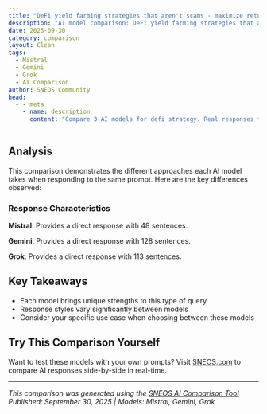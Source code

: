 ```yaml
---
title: "DeFi yield farming strategies that aren't scams - maximize returns safely"
description: "AI model comparison: DeFi yield farming strategies that aren't scams - maximize returns safely..."
date: 2025-09-30
category: comparison
layout: Clean
tags:
  - Mistral
  - Gemini
  - Grok
  - AI Comparison
author: SNEOS Community
head:
  - - meta
    - name: description
      content: "Compare 3 AI models for defi strategy. Real responses from Mistral, Gemini, Grok with detailed analysis."
---
```


<ChatComparison
  title="DeFi yield farming strategies that aren't scams - maximize returns safely"
  prompt="DeFi yield farming strategies that aren't scams - maximize returns safely"
  :responses='{"Mistral": "DeFi (Decentralized Finance) yield farming can be a lucrative way to maximize returns, but it\u0027s crucial to approach it with caution to avoid scams. Here are some strategies and platforms that are generally considered safer, along with tips to help you maximize returns:\n\n### 1. **Established Platforms**\n- **Uniswap**: One of the most trusted and widely used decentralized exchanges. You can provide liquidity and earn fees.\n- **Aave**: A leading lending and borrowing protocol where you can earn interest by lending assets.\n- **Compound**: Another major lending protocol that allows you to earn interest on your deposits.\n- **Curve**: A stablecoin exchange that offers high yields for providing liquidity.\n- **Yearn.finance**: Aggregates various yield farming opportunities to optimize returns.\n\n### 2. **Diversification**\n- **Spread Your Risk**: Don\u0027t put all your assets into one protocol. Diversify across multiple platforms to mitigate risk.\n- **Stablecoins**: Consider farming with stablecoins to reduce the risk of price volatility.\n\n### 3. **Liquidity Pools**\n- **Stablecoin Pools**: These pools often offer lower risk and more stable returns. Examples include USDC/USDT pools on Curve.\n- **High-Yield Pools**: Be cautious with high-yield pools, as they often come with higher risk. Ensure the pool is well-audited and has a strong community backing.\n\n### 4. **Lending and Borrowing**\n- **Overcollateralized Loans**: Use platforms like Aave or Compound to lend assets and earn interest. Ensure you understand the risks associated with borrowing.\n- **Flash Loans**: Advanced users can utilize flash loans for arbitrage opportunities, but this requires a deep understanding of the market.\n\n### 5. **Yield Aggregators**\n- **Yearn.finance**: Automatically moves your assets to the highest-yielding pools.\n- **Harvest.finance**: Another yield aggregator that optimizes returns across multiple platforms.\n\n### 6. **Staking**\n- **Proof-of-Stake (PoS) Networks**: Stake assets on networks like Ethereum 2.0, Cardano, or Polkadot to earn rewards.\n- **Liquid Staking**: Platforms like Lido allow you to stake assets and still have liquidity.\n\n### 7. **Insurance and Security**\n- **Insurance Protocols**: Consider using insurance protocols like Nexus Mutual or Armor to protect your assets.\n- **Audits**: Ensure the protocols you use have been audited by reputable firms.\n- **Community and Reputation**: Look for platforms with a strong community and good reputation.\n\n### 8. **Monitoring and Adjustments**\n- **Regular Monitoring**: Keep an eye on your investments and be ready to adjust your strategy based on market conditions.\n- **Gas Fees**: Be mindful of gas fees, especially on Ethereum. Consider using Layer 2 solutions or other blockchains with lower fees.\n\n### 9. **Education and Research**\n- **Stay Informed**: Keep up with the latest developments in DeFi. Follow reputable sources and participate in community discussions.\n- **Due Diligence**: Always conduct thorough research before investing in any new protocol or strategy.\n\n### 10. **Risk Management**\n- **Set Stop-Loss Orders**: Use tools that allow you to set stop-loss orders to minimize potential losses.\n- **Emergency Fund**: Keep a portion of your assets in a stable, low-risk investment to cover unexpected expenses.\n\n### Conclusion\nMaximizing returns in DeFi yield farming requires a balanced approach that combines risk management, diversification, and continuous education. Stick to well-established platforms, use insurance protocols, and stay informed to navigate the complexities of DeFi safely.", "Gemini": "Okay, let\u0027s delve into DeFi yield farming strategies that aim to maximize returns while minimizing the risk of scams and exploits. This is a constantly evolving landscape, so remember to do your own thorough research before participating in any strategy. There\u0027s *always* inherent risk.\n\n**Key Principles for Safer Yield Farming:**\n\n* **DYOR (Do Your Own Research):** This is paramount. Don\u0027t blindly follow advice. Understand the underlying protocols, tokens, and smart contracts. Read the whitepapers, audit reports, and community discussions.\n* **Start Small:** Never put in more capital than you can afford to lose. Test the waters with a small amount before committing larger sums.\n* **Audit Reports:** Check for independent security audits by reputable firms (e.g., CertiK, Trail of Bits, Quantstamp, PeckShield). While audits don\u0027t guarantee safety, they significantly reduce the risk of vulnerabilities.\n* **Team and Community:** Research the team behind the project. Are they transparent? Do they have a history of delivering on their promises? Is there an active and engaged community? A strong community can help identify and address issues quickly.\n* **Impermanent Loss (IL):** Understand Impermanent Loss if you\u0027re providing liquidity to AMMs (Automated Market Makers). IL happens when the price ratio of the tokens you\u0027ve provided changes, resulting in a lower USD value than if you\u0027d simply held the tokens.\n* **Rug Pulls:** Be wary of new, unaudited projects promising extremely high APYs. These are often designed to lure investors and then disappear with the funds.\n* **Smart Contract Risk:** Smart contracts can have bugs or vulnerabilities that can be exploited. Even audited contracts are not 100% immune.\n* **Platform Risk:** The platform itself could be vulnerable to hacks or exploits.\n* **Regulatory Risk:** DeFi regulations are still evolving. Changes in regulations could impact the legality or viability of certain projects.\n* **Diversification:** Don\u0027t put all your eggs in one basket. Spread your capital across multiple reputable projects.\n* **Security Best Practices:** Use a hardware wallet (e.g., Ledger, Trezor) to store your private keys. Enable 2FA (Two-Factor Authentication) on all your accounts. Be cautious of phishing scams.\n* **Gas Fees:** Ethereum gas fees can be significant, especially during periods of high network congestion. Consider using Layer-2 solutions (e.g., Arbitrum, Optimism, Polygon) to reduce gas costs.\n\n**Yield Farming Strategies (With Safety Considerations):**\n\n1. **Stablecoin Farming on Established Platforms:**\n\n * **Description:** Providing liquidity to stablecoin pools (e.g., USDC/USDT, DAI/USDC) on reputable AMMs like Curve Finance, Balancer, or Beefy Finance. Stablecoins are designed to maintain a stable value (usually pegged to the US dollar), reducing the risk of impermanent loss.\n * **Platforms:** Curve Finance, Balancer, Beefy Finance, Convex Finance\n * **Risks:**\n * **Smart Contract Risk:** Still present, but lower with well-established, audited protocols.\n * **De-pegging:** Stablecoins can lose their peg to the dollar, leading to losses. (e.g., look at what happened to UST)\n * **Platform Risk:** Potential exploits or hacks of the platform itself.\n * **Regulatory Risk:** Regulation targeting stablecoins.\n * **Safety Considerations:**\n * Stick to stablecoins with a proven track record and strong backing.\n * Choose platforms with a long history, large TVL (Total Value Locked), and frequent security audits.\n * Monitor the stability of the stablecoins in the pool.\n * Understand the platform\u0027s governance and tokenomics.\n\n2. **Farming on Layer-2 Solutions:**\n\n * **Description:** Utilizing Layer-2 scaling solutions (e.g., Arbitrum, Optimism, Polygon) to reduce transaction costs and increase efficiency. Many DeFi protocols are now available on Layer-2.\n * **Platforms:** Aave (Polygon), Curve (Polygon), QuickSwap (Polygon), SushiSwap (Arbitrum, Polygon), Beefy Finance(Polygon)\n * **Risks:**\n * **Bridging Risk:** Moving assets between Layer-1 (Ethereum mainnet) and Layer-2 involves bridging, which can have its own security risks (e.g., bridge hacks).\n * **Layer-2 Maturity:** Layer-2 solutions are still relatively new and evolving, so they may be more prone to bugs or vulnerabilities than established Layer-1 protocols.\n * **Liquidity Fragmentation:** Liquidity is spread across multiple Layer-2s, which can reduce the efficiency of trading and yield farming.\n * **Safety Considerations:**\n * Use reputable bridges with a strong security track record.\n * Choose Layer-2 solutions that have been thoroughly tested and audited.\n * Be aware of the liquidity depth on the Layer-2 platform.\n\n3. **Blue-Chip Lending and Borrowing:**\n\n * **Description:** Lending your crypto assets (e.g., ETH, BTC, stablecoins) on established lending platforms like Aave or Compound. You earn interest on your deposits, and borrowers can use your assets as collateral.\n * **Platforms:** Aave, Compound\n * **Risks:**\n * **Smart Contract Risk:** Vulnerabilities in the lending protocol\u0027s smart contracts.\n * **Liquidation Risk:** If you borrow assets and your collateral value drops below a certain threshold, your collateral can be liquidated.\n * **Utilization Rate Risk:** The interest rates you earn can fluctuate based on the utilization rate of the lending pool.\n * **Safety Considerations:**\n * Choose lending platforms with a long history, strong security audits, and a robust risk management system.\n * Understand the liquidation thresholds and collateral requirements.\n * Don\u0027t borrow more than you can afford to repay.\n * Monitor the utilization rate of the lending pool.\n\n4. **Vaults and Aggregators:**\n\n * **Description:** Using yield aggregators like Beefy Finance or Yearn Finance. These platforms automatically optimize your yield farming strategies by moving your assets between different pools to maximize returns. They also often compound your rewards automatically.\n * **Platforms:** Beefy Finance, Yearn Finance\n * **Risks:**\n * **Smart Contract Risk:** The aggregator\u0027s smart contracts could have vulnerabilities.\n * **Strategy Risk:** The aggregator\u0027s strategies might not always be optimal or could be exposed to unforeseen risks.\n * **Complexity:** It can be difficult to understand the underlying strategies that the aggregator is using.\n * **Safety Considerations:**\n * Choose aggregators with a strong track record, frequent security audits, and a transparent governance process.\n * Understand the types of strategies that the aggregator uses.\n * Monitor the performance of the aggregator.\n\n5. **Staking Native Tokens of Established Protocols:**\n\n * **Description:** Staking the native token of a well-established DeFi protocol (e.g., staking CRV on Curve, BAL on Balancer). Staking can provide you with voting rights in the protocol\u0027s governance and a share of the protocol\u0027s revenue.\n * **Platforms:** Curve Finance, Balancer, Lido, Rocketpool.\n * **Risks:**\n * **Smart Contract Risk:** The staking contract could have vulnerabilities.\n * **Token Price Risk:** The value of the native token can fluctuate, which can impact your overall returns.\n * **Lock-up Periods:** Staking often requires you to lock up your tokens for a certain period of time, which can limit your flexibility.\n * **Safety Considerations:**\n * Choose protocols with a strong track record, frequent security audits, and a transparent governance process.\n * Understand the staking terms and conditions.\n * Be aware of the potential price volatility of the native token.\n\n**Strategies to AVOID (High Risk of Scams):**\n\n* **Projects with Extremely High APYs (Too Good to Be True):** Be extremely cautious of projects offering unsustainable APYs. These are often Ponzi schemes or rug pulls.\n* **Unaudited Smart Contracts:** Avoid projects with unaudited smart contracts, especially if they are new or complex.\n* **Anonymous Teams:** Be wary of projects with anonymous or pseudonymous teams. Transparency is essential for trust.\n* **Lack of Community:** A project with little to no community engagement is a red flag.\n* **Projects Pushing Heavy Marketing:** Avoid projects that seem to focus more on marketing than on building a solid product.\n* **\u0022Forked\u0022 Projects with Minimal Changes:** Be careful of projects that are simply forks of existing protocols with minimal or no improvements.\n* **Projects Promising Guaranteed Returns:** No DeFi project can guarantee returns. All investments involve risk.\n\n**Tools for Research and Due Diligence:**\n\n* **CoinGecko/CoinMarketCap:** For basic token information, market cap, and price charts.\n* **DeFiLlama:** For tracking TVL (Total Value Locked) across different DeFi protocols and chains.\n* **Etherscan/Polygonscan/Arbiscan/Optimistic Etherscan (and other blockchain explorers):** For inspecting smart contracts, transaction history, and token holders.\n* **Messari:** For in-depth research reports and analytics on crypto assets and protocols.\n* **Nansen/Glassnode:** For on-chain analytics and insights. (Paid)\n* **RugDoc.io:** A community-driven platform that attempts to assess the risk of DeFi projects (use with caution, DYOR).\n* **Twitter:** Follow reputable DeFi analysts, security experts, and project teams to stay informed.\n* **Discord/Telegram:** Join the project\u0027s community channels to ask questions and get updates.\n\n**Important Reminders:**\n\n* **Risk Tolerance:** Assess your own risk tolerance before participating in DeFi.\n* **Constant Learning:** DeFi is a rapidly evolving space. Stay informed about the latest developments and risks.\n* **Take Profits:** Don\u0027t get greedy. Take profits along the way to protect your gains.\n\nBy following these principles and conducting thorough research, you can significantly reduce your risk of scams and exploits in DeFi yield farming. However, remember that no strategy is completely risk-free. Always be cautious and only invest what you can afford to lose. Good luck!\n", "Grok": "Yield farming in DeFi (Decentralized Finance) can be a lucrative way to earn returns on your crypto assets, but it comes with significant risks, including scams, rug pulls, impermanent loss, and smart contract vulnerabilities. To maximize returns safely, you need to focus on well-established protocols, understand the risks, and apply strategies that prioritize security and sustainability. Below are some yield farming strategies that aim to minimize the likelihood of falling into scams while optimizing returns:\n\n---\n\n### **1. Stick to Reputable and Audited Protocols**\n- **Why it\u2019s safe:** Established protocols like Aave, Compound, Curve Finance, and Uniswap have a track record of security, transparency, and frequent smart contract audits by reputable firms (e.g., Certik, Trail of Bits, OpenZeppelin).\n- **Strategy:** Provide liquidity to stable, high-volume pools on these platforms. For instance:\n - Supply stablecoins (like USDC, DAI, or USDT) to lending protocols like Aave or Compound to earn interest.\n - Add liquidity to stablecoin pairs on Curve Finance (e.g., 3CRV pool with USDT/USDC/DAI) to earn low-risk yields with minimal impermanent loss.\n- **Maximize Returns:** Stake the reward tokens (e.g., AAVE, COMP) in their respective governance systems or farm them in secondary pools for additional yield.\n\n**Safety Tip:** Always check if the protocol has been audited and review the audit reports. Avoid new or unaudited projects promising unrealistically high APYs (e.g., 10,000%\u002B).\n\n---\n\n### **2. Focus on Stablecoin Yield Farming**\n- **Why it\u2019s safe:** Stablecoin pools reduce the risk of impermanent loss because their value is pegged to fiat (e.g., USD). This avoids the price volatility associated with farming altcoin pairs.\n- **Strategy:** Use platforms like Curve Finance, Balancer, or PancakeSwap (on Binance Smart Chain for lower fees) to provide liquidity to stablecoin pairs.\n - Look for pools with high trading volume and low slippage to ensure consistent fees.\n - Reinvest rewards (often paid in governance tokens) into stablecoin pools or swap them for more stablecoins to compound returns.\n- **Maximize Returns:** Use protocols with incentivized stablecoin pools, such as those offering additional token rewards for liquidity providers.\n- **Safety Tip:** Beware of stablecoins with questionable backing (e.g., some algorithmic stablecoins that have collapsed). Stick to proven ones like USDC or DAI.\n\n---\n\n### **3. Single-Asset Staking in Blue-Chip Protocols**\n- **Why it\u2019s safe:** Single-asset staking eliminates the risk of impermanent loss since you\u2019re not pairing assets in a liquidity pool. Blue-chip DeFi tokens like ETH, BTC (via Wrapped BTC), or stables have lower volatility or systemic risk.\n- **Strategy:** Stake assets in protocols like Lido Finance (for liquid staking of ETH), Rocket Pool (decentralized ETH staking), or Aave (for lending single assets).\n - For example, stake ETH on Lido to receive stETH (a liquid representation of staked ETH) and earn staking rewards while maintaining flexibility to trade or use stETH in other DeFi protocols.\n- **Maximize Returns:** Use your staked tokens (like stETH) as collateral to borrow stablecoins on Aave or Compound, then reinvest those stablecoins into other low-risk yield opportunities.\n- **Safety Tip:** Research the protocol\u2019s liquidation risks and ensure you\u2019re comfortable with over-collateralization requirements if borrowing.\n\n---\n\n### **4. Diversify Across Multiple Protocols**\n- **Why it\u2019s safe:** Spreading your funds across multiple trusted protocols reduces the impact of a single protocol\u2019s failure (e.g., a hack or exploit).\n- **Strategy:** Allocate your capital across different platforms and strategies, such as:\n - 40% in stablecoin lending on Aave or Compound.\n - 30% in stablecoin liquidity pools on Curve or Uniswap.\n - 20% in ETH staking via Lido or Rocket Pool.\n - 10% in low-risk altcoin pools with high volume (if you\u2019re willing to take some risk).\n- **Maximize Returns:** Reinvest or compound rewards regularly to take advantage of exponential growth.\n- **Safety Tip:** Avoid overexposure to a single protocol, even if it\u2019s reputable. Keep track of Total Value Locked (TVL) and community sentiment as indicators of protocol health.\n\n---\n\n### **5. Use Layer 2 Solutions for Lower Fees**\n- **Why it\u2019s safe:** High gas fees on Ethereum can eat into your returns or make yield farming unprofitable. Layer 2 solutions like Arbitrum, Optimism, or Polygon offer lower transaction costs while maintaining security through Ethereum\u2019s base layer.\n- **Strategy:** Farm on Layer 2 protocols such as:\n - Aave or Curve on Arbitrum/Optimism for stablecoin yields.\n - Quickswap or SushiSwap on Polygon for liquidity farming.\n- **Maximize Returns:** Lower fees mean you can compound rewards more frequently without losing a significant portion to gas costs.\n- **Safety Tip:** Bridge assets using official bridges (e.g., Arbitrum Bridge, Polygon Bridge) to avoid scams or third-party bridges with security flaws.\n\n---\n\n### **6. Avoid Impermanent Loss with Correlated Asset Pairs**\n- **Why it\u2019s safe:** Impermanent loss occurs when the price of paired assets in a liquidity pool diverges. Farming with highly correlated assets (e.g., WBTC and renBTC) minimizes this risk.\n- **Strategy:** Provide liquidity to pools with assets that track each other closely, such as wrapped versions of the same asset or stablecoin pairs.\n - On Uniswap or SushiSwap, look for pools like WBTC/renBTC or USDC/DAI.\n - On Curve, use their specialized AMM for low-slippage, correlated asset pools.\n- **Maximize Returns:** Choose pools with high trading volume to earn more fees and look for additional token incentives.\n- **Safety Tip:** Be aware that even correlated assets can diverge during extreme market conditions.\n\n---\n\n### **7. Leverage Yield Aggregators for Automated Optimization**\n- **Why it\u2019s safe:** Yield aggregators like Yearn Finance, Harvest Finance, or Beefy Finance automate the process of finding the best yields across protocols, often with a focus on security and trusted integrations.\n- **Strategy:** Deposit your assets into a yield aggregator vault, which will automatically move funds to the highest-yielding opportunities (e.g., lending on Aave, farming on Curve).\n - Yearn Finance, for instance, offers \u201CyVaults\u201D for stablecoins and ETH with competitive APYs.\n- **Maximize Returns:** Aggregators often compound rewards automatically, maximizing your returns without manual intervention.\n- **Safety Tip:** Stick to well-established aggregators with a history of security. Check for audits and TVL as indicators of trustworthiness.\n\n---\n\n### **Key Risk Mitigation Tips**\n1. **Do Your Own Research (DYOR):**\n - Investigate the team behind the protocol, their track record, and community feedback.\n - Avoid projects with anonymous teams or locked liquidity (common in rug pulls).\n - Check platforms like DeFiLlama for TVL and protocol health metrics.\n\n2. **Start Small:**\n - Test new strategies or protocols with a small amount of capital to minimize potential losses.\n - Only scale up once you\u2019re confident in the platform\u2019s reliability.\n\n3. **Secure Your Funds:**\n - Use a hardware wallet (e.g., Ledger, Trezor) for storing large amounts of crypto.\n - Be cautious of phishing sites and fake front-ends; always double-check URLs and use bookmarks.\n - Revoke token approvals after using a protocol (via tools like revoke.cash) to prevent unauthorized access.\n\n4. **Monitor Impermanent Loss and Fees:**\n - Use tools like Impermanent Loss calculators (e.g., on DeFi platforms or third-party sites) to estimate potential losses.\n - Factor in gas fees and reward token price volatility when calculating net returns.\n\n5. **Stay Updated on Protocol Risks:**\n - Follow DeFi news on Twitter, Discord, or platforms like RugDoc for alerts on exploits or vulnerabilities.\n - Be cautious during high market volatility, as it can amplify risks like liquidations or impermanent loss.\n\n---\n\n### **Example Safe Yield Farming Plan**\n- **Capital Allocation:** $10,000\n - $4,000 in stablecoin lending on Aave (USDC, earning ~2-5% APY).\n - $3,000 in Curve 3CRV pool (stablecoin LP, earning ~3-7% APY plus CRV rewards).\n - $2,000 in ETH staking on Lido (earning ~4-5% APY as stETH).\n - $1,000 in a yield aggregator vault on Yearn Finance (stablecoin vault, earning ~5-8% APY).\n- **Routine:** Reinvest rewards monthly or use auto-compounding where available. Monitor gas fees and adjust allocations if one strategy underperforms.\n- **Expected Yield:** 4-7% APY overall, depending on market conditions and reward token prices.\n- **Risks Mitigated:** Diversified across protocols, focused on stable assets, minimal impermanent loss exposure.\n\n---\n\n### **What to Avoid**\n- **High-Risk Pools with Unknown Tokens:** Avoid pools with new or obscure tokens, as they\u2019re often used in rug pulls or pump-and-dump schemes.\n- **Overleveraging:** Borrowing too much to farm can lead to liquidation during market downturns.\n- **Unrealistic APYs:** If a yield seems too good to be true (e.g., 1,000% APY), it\u2019s likely unsustainable or a scam.\n- **Unaudited or New Protocols:** Stick to platforms with a proven track record and transparent operations.\n\n---\n\nBy focusing on established protocols, minimizing risks like impermanent loss, and using secure practices,"}' 
  published-date="11:10"
/>

## Analysis

This comparison demonstrates the different approaches each AI model takes when responding to the same prompt. Here are the key differences observed:

### Response Characteristics

**Mistral**: Provides a direct response with 48 sentences. 

**Gemini**: Provides a direct response with 128 sentences. 

**Grok**: Provides a direct response with 113 sentences. 

## Key Takeaways

- Each model brings unique strengths to this type of query
- Response styles vary significantly between models
- Consider your specific use case when choosing between these models

## Try This Comparison Yourself

Want to test these models with your own prompts? Visit [SNEOS.com](https://sneos.com) to compare AI responses side-by-side in real-time.

---

*This comparison was generated using the [SNEOS AI Comparison Tool](https://sneos.com)*
*Published: September 30, 2025 | Models: Mistral, Gemini, Grok*
